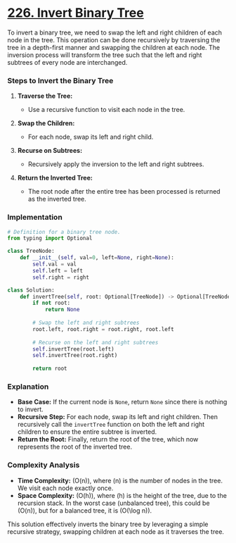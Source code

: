 # [226. Invert Binary Tree](https://leetcode.com/problems/invert-binary-tree/description/)

To invert a binary tree, we need to swap the left and right children of each node in the tree. This operation can be done recursively by traversing the tree in a depth-first manner and swapping the children at each node. The inversion process will transform the tree such that the left and right subtrees of every node are interchanged.

### Steps to Invert the Binary Tree

1. **Traverse the Tree:**
   - Use a recursive function to visit each node in the tree.

2. **Swap the Children:**
   - For each node, swap its left and right child.

3. **Recurse on Subtrees:**
   - Recursively apply the inversion to the left and right subtrees.

4. **Return the Inverted Tree:**
   - The root node after the entire tree has been processed is returned as the inverted tree.

### Implementation

```python
# Definition for a binary tree node.
from typing import Optional

class TreeNode:
    def __init__(self, val=0, left=None, right=None):
        self.val = val
        self.left = left
        self.right = right

class Solution:
    def invertTree(self, root: Optional[TreeNode]) -> Optional[TreeNode]:
        if not root:
            return None
        
        # Swap the left and right subtrees
        root.left, root.right = root.right, root.left
        
        # Recurse on the left and right subtrees
        self.invertTree(root.left)
        self.invertTree(root.right)
        
        return root
```

### Explanation

- **Base Case:** If the current node is `None`, return `None` since there is nothing to invert.
- **Recursive Step:** For each node, swap its left and right children. Then recursively call the `invertTree` function on both the left and right children to ensure the entire subtree is inverted.
- **Return the Root:** Finally, return the root of the tree, which now represents the root of the inverted tree.

### Complexity Analysis

- **Time Complexity:** \(O(n)\), where \(n\) is the number of nodes in the tree. We visit each node exactly once.
- **Space Complexity:** \(O(h)\), where \(h\) is the height of the tree, due to the recursion stack. In the worst case (unbalanced tree), this could be \(O(n)\), but for a balanced tree, it is \(O(\log n)\).

This solution effectively inverts the binary tree by leveraging a simple recursive strategy, swapping children at each node as it traverses the tree.
